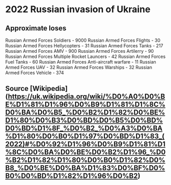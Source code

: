 
# 2022 Russian invasion of Ukraine
## Approximate loses

Russian Armed Forces Soldiers - 9000 
Russian Armed Forces Flights - 30
Russian Armed Forces Hellycopters - 31
Russian Armed Forces Tanks - 217
Russian Armed Forces AMV - 900
Russian Armed Forces Artilerry - 90
Russian Armed Forces Multiple Rocket Launcers - 42
Russian Armed Forces Fuel Tanks - 60
Russian Armed Forces Anti-aircraft warfare - 11
Russian Armed Forces UAV - 32
Russian Armed Forces Warships - 32
Russian Armed Forces Vehicle - 374

## Source [Wikipedia] (https://uk.wikipedia.org/wiki/%D0%A0%D0%BE%D1%81%D1%96%D0%B9%D1%81%D1%8C%D0%BA%D0%B5_%D0%B2%D1%82%D0%BE%D1%80%D0%B3%D0%BD%D0%B5%D0%BD%D0%BD%D1%8F_%D0%B2_%D0%A3%D0%BA%D1%80%D0%B0%D1%97%D0%BD%D1%83_(2022)#%D0%92%D1%96%D0%B9%D1%81%D1%8C%D0%BA%D0%BE%D0%B2%D1%96_%D0%B2%D1%82%D1%80%D0%B0%D1%82%D0%B8_%D0%BE%D0%BA%D1%83%D0%BF%D0%B0%D0%BD%D1%82%D1%96%D0%B2)

